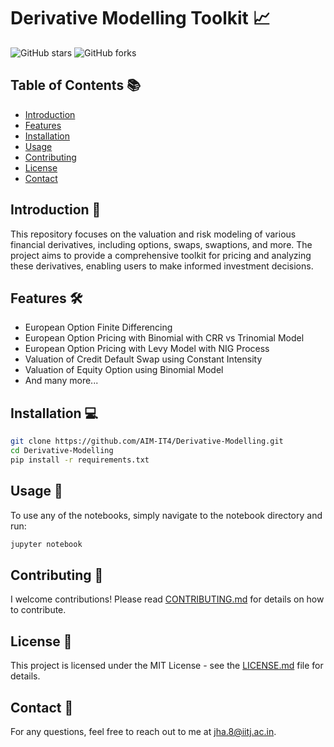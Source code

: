 # Derivative Modelling Toolkit 📈

![GitHub stars](https://img.shields.io/github/stars/AIM-IT4/Derivative-Modelling)
![GitHub forks](https://img.shields.io/github/forks/AIM-IT4/Derivative-Modelling)

## Table of Contents 📚

- [Introduction](#introduction-)
- [Features](#features-)
- [Installation](#installation-)
- [Usage](#usage-)
- [Contributing](#contributing-)
- [License](#license-)
- [Contact](#contact-)

## Introduction 🌟

This repository focuses on the valuation and risk modeling of various financial derivatives, including options, swaps, swaptions, and more. The project aims to provide a comprehensive toolkit for pricing and analyzing these derivatives, enabling users to make informed investment decisions.

## Features 🛠️

- European Option Finite Differencing
- European Option Pricing with Binomial with CRR vs Trinomial Model
- European Option Pricing with Levy Model with NIG Process
- Valuation of Credit Default Swap using Constant Intensity
- Valuation of Equity Option using Binomial Model
- And many more...

## Installation 💻

```bash
git clone https://github.com/AIM-IT4/Derivative-Modelling.git
cd Derivative-Modelling
pip install -r requirements.txt
```

## Usage 🚀

To use any of the notebooks, simply navigate to the notebook directory and run:

```bash
jupyter notebook
```

## Contributing 🤝

I welcome contributions! Please read [CONTRIBUTING.md](CONTRIBUTING.md) for details on how to contribute.

## License 📝

This project is licensed under the MIT License - see the [LICENSE.md](LICENSE.md) file for details.

## Contact 📧

For any questions, feel free to reach out to me  at jha.8@iitj.ac.in.
